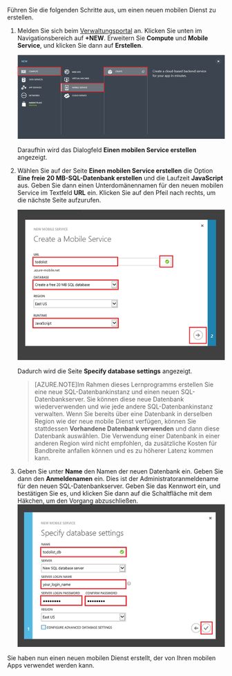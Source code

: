 

Führen Sie die folgenden Schritte aus, um einen neuen mobilen Dienst zu erstellen.

1.	Melden Sie sich beim [Verwaltungsportal] an. Klicken Sie unten im Navigationsbereich auf **+NEW**. Erweitern Sie **Compute** und **Mobile Service**, und klicken Sie dann auf **Erstellen**.

	![](./media/mobile-services-create-new-service/mobile-create.png)

	Daraufhin wird das Dialogfeld **Einen mobilen Service erstellen** angezeigt.

2.	Wählen Sie auf der Seite **Einen mobilen Service erstellen** die Option **Eine freie 20 MB-SQL-Datenbank erstellen** und die Laufzeit **JavaScript** aus. Geben Sie dann einen Unterdomänennamen für den neuen mobilen Service im Textfeld **URL** ein. Klicken Sie auf den Pfeil nach rechts, um die nächste Seite aufzurufen.

	![](./media/mobile-services-create-new-service/mobile-create-page1.png)

	Dadurch wird die Seite **Specify database settings** angezeigt.
	
	>[AZURE.NOTE]Im Rahmen dieses Lernprogramms erstellen Sie eine neue SQL-Datenbankinstanz und einen neuen SQL-Datenbankserver. Sie können diese neue Datenbank wiederverwenden und wie jede andere SQL-Datenbankinstanz verwalten. Wenn Sie bereits über eine Datenbank in derselben Region wie der neue mobile Dienst verfügen, können Sie stattdessen **Vorhandene Datenbank verwenden** und dann diese Datenbank auswählen. Die Verwendung einer Datenbank in einer anderen Region wird nicht empfohlen, da zusätzliche Kosten für Bandbreite anfallen können und es zu höherer Latenz kommen kann.

3.	Geben Sie unter **Name** den Namen der neuen Datenbank ein. Geben Sie dann den **Anmeldenamen** ein. Dies ist der Administratoranmeldename für den neuen SQL-Datenbankserver. Geben Sie das Kennwort ein, und bestätigen Sie es, und klicken Sie dann auf die Schaltfläche mit dem Häkchen, um den Vorgang abzuschließen.![](./media/mobile-services-create-new-service/mobile-create-page2.png)

Sie haben nun einen neuen mobilen Dienst erstellt, der von Ihren mobilen Apps verwendet werden kann.



<!-- URLs. -->
[Verwaltungsportal]: https://manage.windowsazure.com/

<!---HONumber=July15_HO1-->
